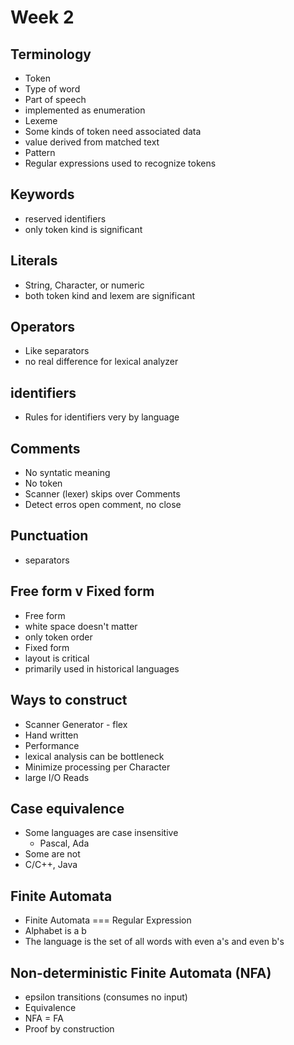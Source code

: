 # Week 2
## Terminology
 * Token
  * Type of word
  * Part of speech
  * implemented as enumeration
 * Lexeme
  * Some kinds of token need associated data
  * value derived from matched text
 * Pattern
  * Regular expressions used to recognize tokens
## Keywords
 * reserved identifiers
 * only token kind is significant
## Literals
 * String, Character, or numeric
 * both token kind and lexem are significant

## Operators
 * Like separators
 * no real difference for lexical analyzer
## identifiers
 * Rules for identifiers very by language

## Comments
 * No syntatic meaning
 * No token
 * Scanner (lexer) skips over Comments
 * Detect erros open comment, no close
## Punctuation
 * separators

## Free form v Fixed form
 * Free form
  * white space doesn't matter
  * only token order
 * Fixed form
  * layout is critical
  * primarily used in historical languages
## Ways to construct
 * Scanner Generator - flex
 * Hand written
  * Performance
   * lexical analysis can be bottleneck
   * Minimize processing per Character
   * large I/O Reads
## Case equivalence
 * Some languages are case insensitive
    * Pascal, Ada
 * Some are not
  * C/C++, Java

## Finite Automata
 * Finite Automata === Regular Expression
  * Alphabet is a b
  * The language is the set of all words with even a's and even b's

## Non-deterministic Finite Automata (NFA)
 * epsilon transitions (consumes no input)
 * Equivalence
  * NFA = FA
  * Proof by construction
